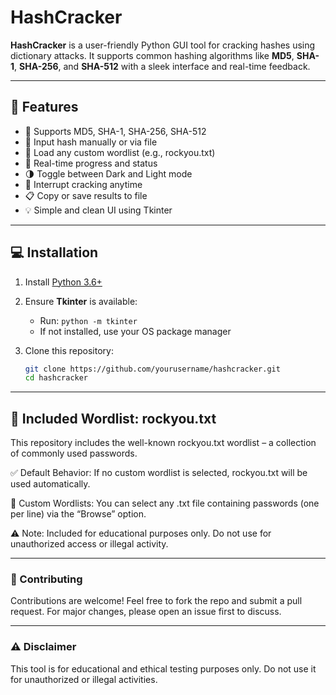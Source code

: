 # HashCracker

**HashCracker** is a user-friendly Python GUI tool for cracking hashes using dictionary attacks. It supports common hashing algorithms like **MD5**, **SHA-1**, **SHA-256**, and **SHA-512** with a sleek interface and real-time feedback.

---

## 🚀 Features

- 🔐 Supports MD5, SHA-1, SHA-256, SHA-512
- 📂 Input hash manually or via file
- 📄 Load any custom wordlist (e.g., rockyou.txt)
- 🎯 Real-time progress and status
- 🌗 Toggle between Dark and Light mode
- 🛑 Interrupt cracking anytime
- 📋 Copy or save results to file
- 💡 Simple and clean UI using Tkinter

---

## 💻 Installation

1. Install [Python 3.6+](https://www.python.org/downloads/)
2. Ensure **Tkinter** is available:
   - Run: `python -m tkinter`
   - If not installed, use your OS package manager

3. Clone this repository:
   ```bash
   git clone https://github.com/yourusername/hashcracker.git
   cd hashcracker

---

## 📂 Included Wordlist: rockyou.txt
This repository includes the well-known rockyou.txt wordlist – a collection of commonly used passwords.

✅ Default Behavior: If no custom wordlist is selected, rockyou.txt will be used automatically.

📁 Custom Wordlists: You can select any .txt file containing passwords (one per line) via the “Browse” option.

⚠️ Note: Included for educational purposes only. Do not use for unauthorized access or illegal activity.

---
### 🤝 Contributing

Contributions are welcome! Feel free to fork the repo and submit a pull request. For major changes, please open an issue first to discuss.

---

### ⚠️ Disclaimer

This tool is for educational and ethical testing purposes only. Do not use it for unauthorized or illegal activities.
